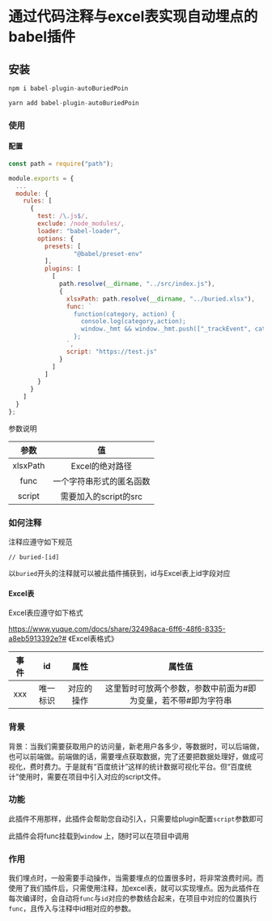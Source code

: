
# 通过代码注释与excel表实现自动埋点的babel插件

## 安装

```javascript
npm i babel-plugin-autoBuriedPoin
```
```javascript
yarn add babel-plugin-autoBuriedPoin
```

### 使用
#### 配置
```javascript
const path = require("path");

module.exports = {
  ...
  module: {
    rules: [
      {
        test: /\.js$/,
        exclude: /node_modules/,
        loader: "babel-loader",
        options: {
          presets: [
                  "@babel/preset-env"
          ],
          plugins: [
            [
              path.resolve(__dirname, "../src/index.js"),
              {
                xlsxPath: path.resolve(__dirname, "../buried.xlsx"),
                func: `
                  function(category, action) {
                    console.log(category,action);
                    window._hmt && window._hmt.push(["_trackEvent", category, action]);
                  };
                `,
                script: "https://test.js"
              }
            ]
          ]
        }
      }
    ]
  }
};
```
参数说明

|   参数   |            值            |
| :------: | :----------------------: |
| xlsxPath |     Excel的绝对路径      |
|   func   | 一个字符串形式的匿名函数 |
|  script  |  需要加入的script的src   |



### 如何注释

注释应遵守如下规范

```
// buried-[id]
```

以`buried`开头的注释就可以被此插件捕获到，id与Excel表上id字段对应



#### Excel表

Excel表应遵守如下格式

https://www.yuque.com/docs/share/32498aca-6ff6-48f6-8335-a8eb5913392e?# 《Excel表格式》

| 事件 |    id    |    属性    |                            属性值                            |
| :--: | :------: | :--------: | :----------------------------------------------------------: |
| xxx  | 唯一标识 | 对应的操作 | 这里暂时可放两个参数，参数中前面为#即为变量，若不带#即为字符串 |



### 背景

背景：当我们需要获取用户的访问量，新老用户各多少，等数据时，可以后端做，也可以前端做。前端做的话，需要埋点获取数据，完了还要把数据处理好，做成可视化，费时费力。于是就有“百度统计”这样的统计数据可视化平台。但“百度统计”使用时，需要在项目中引入对应的script文件。

### 功能

此插件不用那样，此插件会帮助您自动引入，只需要给plugin配置`script`参数即可

此插件会将func挂载到`window` 上，随时可以在项目中调用

### 作用

我们埋点时，一般需要手动操作，当需要埋点的位置很多时，将非常浪费时间。而使用了我们插件后，只需使用注释，加excel表，就可以实现埋点。因为此插件在每次编译时，会自动将`func`与`id`对应的参数结合起来，在项目中对应的位置执行`func`，且传入与注释中id相对应的参数。

